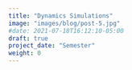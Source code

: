 ```yaml
---
title: "Dynamics Simulations"
image: "images/blog/post-5.jpg"
#date: 2021-07-18T16:12:10-05:00
draft: true
project_date: "Semester"
weight: 0
---
```


